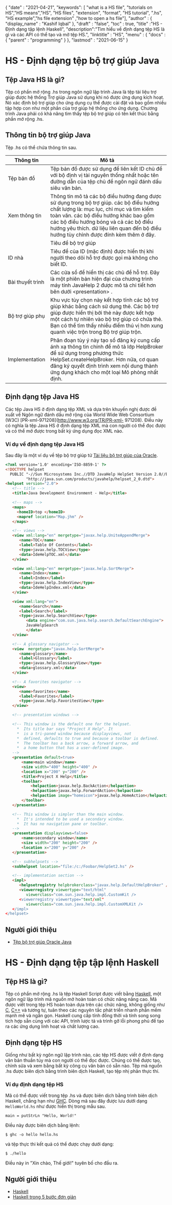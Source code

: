 {
  "date" : "2021-04-21",
  "keywords": [ "what is a HS file", "tutorials on HS","HS means","HS", "HS files", "extension", "format", "HS tutorial", ".hs", "HS example","hs file extension" ,"how to open a hs file"],
  "author" : {
    "display_name" : "Kashif Iqbal"
},
  "draft" : "false",
  "toc" : true,
  "title" :"HS - Định dạng tập lệnh Haskell",
  "description":"Tìm hiểu về định dạng tệp HS là gì và các API có thể tạo và mở tệp HS.",
  "linktitle" : "HS",
  "menu" : {
    "docs" : {
      "parent" : "programming"
}
},
  "lastmod" : "2021-06-15"
}

# HS - Định dạng tệp bộ trợ giúp Java

## Tệp Java HS là gì?

Tệp có phần mở rộng .hs trong ngôn ngữ lập trình Java là tệp tài liệu trợ giúp được hệ thống Trợ giúp Java sử dụng khi nó được ứng dụng kích hoạt. Nó xác định bộ trợ giúp cho ứng dụng cụ thể được cài đặt và bao gồm nhiều tập hợp con như một phần của trợ giúp hệ thống cho ứng dụng. Chương trình Java phải có khả năng tìm thấy tệp bộ trợ giúp có tên kết thúc bằng phần mở rộng .hs.

## Thông tin bộ trợ giúp Java

Tệp .hs có thể chứa thông tin sau.

|Thông tin|Mô tả|
---|---|
|Tệp bản đồ|Tệp bản đồ được sử dụng để liên kết ID chủ đề với bộ định vị tài nguyên thống nhất hoặc tên đường dẫn của tệp chủ đề ngôn ngữ đánh dấu siêu văn bản.|
|Xem thông tin|Thông tin mô tả các bộ điều hướng đang được sử dụng trong bộ trợ giúp. các bộ điều hướng chất lượng là: mục lục, chỉ mục và tìm kiếm toàn văn. các bộ điều hướng khác bao gồm các bộ điều hướng bóng và cả các bộ điều hướng yêu thích. dữ liệu liên quan đến bộ điều hướng tùy chỉnh được đính kèm thêm ở đây.|
<html>|Tiêu đề bộ trợ giúp|Các \<title> được phác thảo trong tệp trợ giúp (.hs). Tiêu đề này có vẻ ở trên cùng của hầu hết các cửa sổ và bất kỳ cửa sổ phụ nào được nêu trong tệp bộ trợ giúp của bạn.| </html>
|ID nhà|Tiêu đề của ID (mặc định) được hiển thị khi người theo dõi hỗ trợ được gọi mà không cho biết ID.|
|Bài thuyết trình|Các cửa sổ để hiển thị các chủ đề hỗ trợ. Đây là một phiên bản hiện đại của chương trình máy tính JavaHelp 2 được mô tả chi tiết hơn bên dưới \<presentation> .|
|Bộ trợ giúp phụ|Khu vực tùy chọn này kết hợp tĩnh các bộ trợ giúp khác bằng cách sử dụng thẻ. Các bộ trợ giúp được hiển thị bởi thẻ này được kết hợp một cách tự nhiên vào bộ trợ giúp có chứa thẻ. Bạn có thể tìm thấy nhiều điểm thú vị hơn xung quanh việc trộn trong Bộ trợ giúp trộn.|
|Implementation|Phân đoạn tùy ý này tạo sổ đăng ký cung cấp ánh xạ thông tin chính để mô tả lớp HelpBroker để sử dụng trong phương thức HelpSet.createHelpBroker. Hơn nữa, cơ quan đăng ký quyết định trình xem nội dung thành ứng dụng khách cho một loại Mô phỏng nhất định.|

## Định dạng tệp Java HS

Các tệp Java HS ở định dạng tệp XML và dựa trên khuyến nghị được đề xuất về Ngôn ngữ đánh dấu mở rộng của World Wide Web Consortium (W3C) [PR-xml-971208](http://www.w3.org/TR/PR-xml- 971208). Điều này có nghĩa là tệp Java HS ở định dạng tệp XML mà con người có thể đọc được và có thể mở được trong bất kỳ ứng dụng đọc XML nào.

### Ví dụ về định dạng tệp Java HS

Sau đây là một ví dụ về tệp bộ trợ giúp từ [Tài liệu bộ trợ giúp của Oracle](https://docs.oracle.com/cd/E19253-01/819-0913/author/helpset.html).

```html
<?xml version='1.0' encoding='ISO-8859-1' ?>
<!DOCTYPE helpset
  PUBLIC "-//Sun Microsystems Inc.//DTD JavaHelp HelpSet Version 2.0//EN"
         "http://java.sun.com/products/javahelp/helpset_2_0.dtd">
<helpset version="2.0">
   <!-- title -->
   <title>Java Development Environment - Help</title>

   <!-- maps -->
   <maps>
     <homeID>top </homeID>
     <mapref location="Map.jhm" />
   </maps>

   <!-- views -->
   <view xml:lang="en" mergetype="javax.help.UniteAppendMerge">
      <name>TOC</name>
      <label>Table Of Contents</label>
      <type>javax.help.TOCView</type>
      <data>IdeHelpTOC.xml</data>
   </view>

   <view xml:lang="en" mergetype="javax.help.SortMerge">
      <name>Index</name>
      <label>Index</label>
      <type>javax.help.IndexView</type>
      <data>IdeHelpIndex.xml</data>
   </view>

   <view xml:lang="en">
      <name>Search</name>
      <label>Search</label>
      <type>javax.help.SearchView</type>
         <data engine="com.sun.java.help.search.DefaultSearchEngine">
         JavaHelpSearch
         </data>
   </view>

   <!-- A glossary navigator -->
   <view  mergetype="javax.help.SortMerge">
      <name>glossary</name>
      <label>Glossary</label>
      <type>javax.help.GlossaryView</type>
      <data>glossary.xml</data>
   </view>

   <!-- A favorites navigator -->
   <view>
      <name>favorites</name>
      <label>Favorites</label>
      <type>javax.help.FavoritesView</type>
   </view>

   <!-- presentation windows -->

   <!-- This window is the default one for the helpset.
     *  Its title bar says "Project X Help". It
     *  is a tri-paned window because displayviews, not
     *  defined, defaults to true and because a toolbar is defined.
     *  The toolbar has a back arrow, a forward arrow, and
     *  a home button that has a user-defined image.
   -->
   <presentation default=true>
       <name>main window</name>
       <size width="400" height="400" />
       <location x="200" y="200" />
       <title>Project X Help</title>
       <toolbar>
           <helpaction>javax.help.BackAction</helpaction>
           <helpaction>javax.help.ForwardAction</helpaction>
           <helpaction image="homeicon">javax.help.HomeAction</helpaction>
       </toolbar>
   </presentation>

   <!-- This window is simpler than the main window.
     *  It's intended to be used a secondary window.
     *  It has no navigation pane or toolbar.
   -->
   <presentation displayviews=false>
       <name>secondary window</name>
       <size width="200" height="200" />
       <location x="200" y="200" />
   </presentation>

   <!-- subhelpsets -->
   <subhelpset location="file:/c:/Foobar/HelpSet2.hs" />

   <!-- implementation section -->
   <impl>
      <helpsetregistry helpbrokerclass="javax.help.DefaultHelpBroker" />
      <viewerregistry viewertype="text/html"
         viewerclass="com.sun.java.help.impl.CustomKit />
      <viewerregistry viewertype="text/xml"
         viewerclass="com.sun.java.help.impl.CustomXMLKit />
   </impl>
</helpset>
```

## Người giới thiệu
* [Tệp bộ trợ giúp Oracle Java](https://docs.oracle.com/cd/E19253-01/819-0913/author/helpset.html)

# HS - Định dạng tệp tập lệnh Haskell

## Tệp HS là gì?

Tệp có phần mở rộng .hs là tệp Haskell Script được viết bằng [Haskell](https://wiki.haskell.org/Haskell), một ngôn ngữ lập trình mã nguồn mở hoàn toàn có chức năng nâng cao. Mã được viết trong tệp HS hoàn toàn dựa trên các chức năng, không giống như [C](/vi/programming/c/), [C++](/vi/programming/cpp/) và tương tự, tuân theo các nguyên tắc phát triển nhanh phần mềm mạnh mẽ và ngắn gọn. Haskell cung cấp tính đồng thời và tính song song tích hợp sẵn cùng với các API, trình lược tả và trình gỡ lỗi phong phú để tạo ra các ứng dụng linh hoạt và chất lượng cao.

## Định dạng tệp HS

Giống như bất kỳ ngôn ngữ lập trình nào, các tệp HS được viết ở định dạng văn bản thuần túy mà con người có thể đọc được. Chúng có thể được tạo, chỉnh sửa và xem bằng bất kỳ công cụ văn bản có sẵn nào. Tệp mã nguồn .hs được biên dịch bằng trình biên dịch Haskell, tạo tệp nhị phân thực thi.

### Ví dụ định dạng tệp HS

Mã có thể được viết trong tệp .hs và được biên dịch bằng trình biên dịch Haskell, chẳng hạn như [GHC](https://haskell.org/ghc). Dòng mã sau đây được lưu dưới dạng `HelloWorld.hs` như được hiển thị trong mẫu sau.

```
main = putStrLn "Hello, World!"
```

Điều này được biên dịch bằng lệnh:

```
$ ghc -o hello hello.hs
```
và tệp thực thi kết quả có thể được chạy dưới dạng:

```
$ ./hello
```
Điều này in "Xin chào, Thế giới!" tuyên bố cho đầu ra.

## Người giới thiệu

* [Haskell](https://wiki.haskell.org/Haskell)
* [Haskell trong 5 bước đơn giản](https://wiki.haskell.org/Haskell_in_5_steps)

